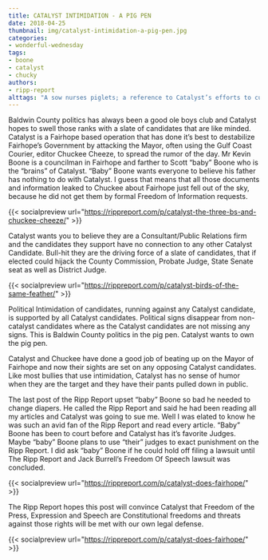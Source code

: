 ```yaml
---
title: CATALYST INTIMIDATION - A PIG PEN
date: 2018-04-25
thumbnail: img/catalyst-intimidation-a-pig-pen.jpg
categories:
- wonderful-wednesday
tags:
- boone
- catalyst
- chucky
authors:
- ripp-report
alttags: "A sow nurses piglets; a reference to Catalyst’s efforts to cultivate new political candidates in Baldwin County"
---
```

Baldwin County politics has always been a good ole boys club and Catalyst hopes to swell those ranks with a slate of candidates that are like minded. Catalyst is a Fairhope based operation that has done it’s best to destabilize Fairhope’s Government by attacking the Mayor, often using the Gulf Coast Courier, editor Chuckee Cheeze, to spread the rumor of the day. Mr Kevin Boone is a councilman in Fairhope and farther to Scott “baby” Boone who is the “brains” of Catalyst. “Baby” Boone wants everyone to believe his father has nothing to do with Catalyst. I guess that means that all those documents and information leaked to Chuckee about Fairhope just fell out of the sky, because he did not get them by formal Freedom of Information requests.

{{< socialpreview url="https://rippreport.com/p/catalyst-the-three-bs-and-chuckee-cheeze/" >}}

Catalyst wants you to believe they are a Consultant/Public Relations firm and the candidates they support have no connection to any other Catalyst Candidate. Bull-hit they are the driving force of a slate of candidates, that if elected could hijack the County Commission, Probate Judge, State Senate seat as well as District Judge.

{{< socialpreview url="https://rippreport.com/p/catalyst-birds-of-the-same-feather/" >}}

Political Intimidation of candidates, running against any Catalyst candidate, is supported by all Catalyst candidates. Political signs disappear from non-catalyst candidates where as the Catalyst candidates are not missing any signs. This is Baldwin County politics in the pig pen. Catalyst wants to own the pig pen.

Catalyst and Chuckee have done a good job of beating up on the Mayor of Fairhope and now their sights are set on any opposing Catalyst candidates. Like most bullies that use intimidation, Catalyst has no sense of humor when they are the target and they have their pants pulled down in public.

The last post of the Ripp Report upset “baby” Boone so bad he needed to change diapers. He called the Ripp Report and said he had been reading all my articles and Catalyst was going to sue me. Well I was elated to know he was such an avid fan of the Ripp Report and read every article. “Baby” Boone has been to court before and Catalyst has it’s favorite Judges. Maybe “baby” Boone plans to use “their” judges to exact punishment on the Ripp Report. I did ask “baby” Boone if he could hold off filing a lawsuit until The Ripp Report and Jack Burrell’s Freedom Of Speech lawsuit was concluded.

{{< socialpreview url="https://rippreport.com/p/catalyst-does-fairhope/" >}}

The Ripp Report hopes this post will convince Catalyst that Freedom of the Press, Expression and Speech are Constitutional freedoms and threats against those rights will be met with our own legal defense.

{{< socialpreview url="https://rippreport.com/p/catalyst-does-fairhope/" >}}


